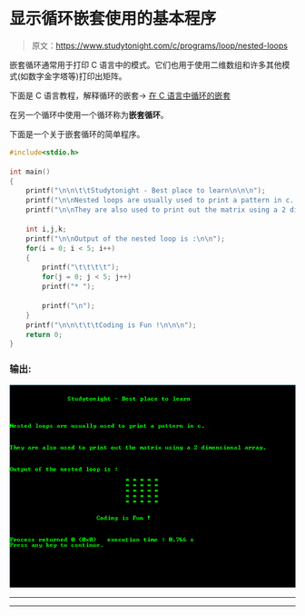 # 显示循环嵌套使用的基本程序

> 原文：<https://www.studytonight.com/c/programs/loop/nested-loops>

嵌套循环通常用于打印 C 语言中的模式。它们也用于使用二维数组和许多其他模式(如数字金字塔等)打印出矩阵。

下面是 C 语言教程，解释循环的嵌套→ [在 C 语言中循环的嵌套](/c/loops-in-c.php)

在另一个循环中使用一个循环称为**嵌套循环**。

下面是一个关于嵌套循环的简单程序。

```cpp
#include<stdio.h>

int main()
{
    printf("\n\n\t\tStudytonight - Best place to learn\n\n\n");
    printf("\n\nNested loops are usually used to print a pattern in c. \n\n");
    printf("\n\nThey are also used to print out the matrix using a 2 dimensional array. \n\n");

    int i,j,k;
    printf("\n\nOutput of the nested loop is :\n\n");
    for(i = 0; i < 5; i++)
    {
        printf("\t\t\t\t");
        for(j = 0; j < 5; j++)
        printf("* ");

        printf("\n");
    }
    printf("\n\n\t\t\tCoding is Fun !\n\n\n");
    return 0;
}
```

### 输出:

![program example to show use of Nested for Loops in C](img/f924f2f05c0ef836c2ad5d1da7591580.png)

* * *

* * *